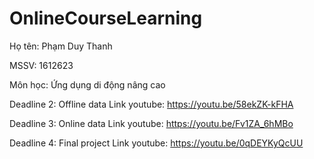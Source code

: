 # OnlineCourseLearning
Họ tên: Phạm Duy Thanh

MSSV: 1612623

Môn học: Ứng dụng di động nâng cao

Deadline 2: Offline data
Link youtube: https://youtu.be/58ekZK-kFHA


Deadline 3: Online data
Link youtube: https://youtu.be/Fv1ZA_6hMBo

Deadline 4: Final project
Link youtube: https://youtu.be/0qDEYKyQcUU
